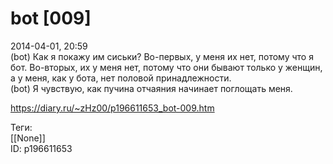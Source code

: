 bot [009]
==========

   
 2014-04-01, 20:59   
  (bot) Как я покажу им сиськи? Во-первых, у меня их нет, потому что я бот. Во-вторых, их у меня нет, потому что они бывают только у женщин, а у меня, как у бота, нет половой принадлежности.   
 (bot) Я чувствую, как пучина отчаяния начинает поглощать меня.   
    
 <https://diary.ru/~zHz00/p196611653_bot-009.htm>   
   
 Теги:   
 [[None]]   
 ID: p196611653